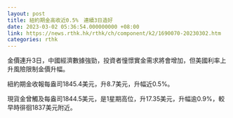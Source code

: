 ```yaml
---
layout: post
title: 紐約期金高收近0.5%　連續3日造好
date: 2023-03-02 05:36:54.000000000 +08:00
link: https://news.rthk.hk/rthk/ch/component/k2/1690070-20230302.htm
categories: rthk
---
```


金價連升3日，中國經濟數據強勁，投資者憧憬實金需求將會增加，但美國利率上升風險限制金價升幅。

紐約期金收報每盎司1845.4美元，升8.7美元，升幅近0.5%。

現貨金曾觸及每盎司1844.5美元，是1星期高位，升17.35美元，升幅逾0.9%，較早時徘徊1837美元附近。
